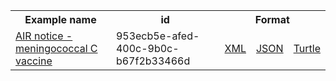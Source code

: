 <table class="list" width="100%">            
   <tr>
     <th>Example name</th>
     <th>id</th>
     <th colspan="3">Format</th>
   </tr>
   <tr>
      <td><a href="Communication-953ecb5e-afed-400c-9b0c-b67f2b33466d.html">AIR notice - meningococcal C vaccine</a></td>
      <td>953ecb5e-afed-400c-9b0c-b67f2b33466d</td>
      <td><a href="Communication-953ecb5e-afed-400c-9b0c-b67f2b33466d.xml.html">XML</a></td>
      <td><a href="Communication-953ecb5e-afed-400c-9b0c-b67f2b33466d.json.html">JSON</a></td>
      <td><a href="Communication-953ecb5e-afed-400c-9b0c-b67f2b33466d.ttl.html">Turtle</a></td>
   </tr> 
           
</table>